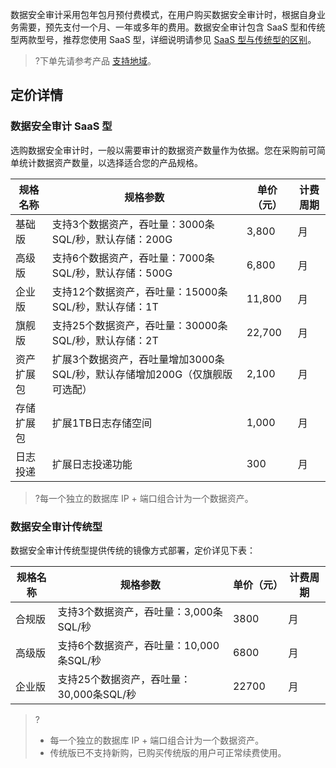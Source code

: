 数据安全审计采用包年包月预付费模式，在用户购买数据安全审计时，根据自身业务需要，预先支付一个月、一年或多年的费用。数据安全审计包含 SaaS 型和传统型两款型号，推荐您使用 SaaS 型，详细说明请参见 [SaaS 型与传统型的区别](https://cloud.tencent.com/document/product/856/64701)。
>?下单先请参考产品 [支持地域](https://cloud.tencent.com/document/product/856/73598)。

## 定价详情
### 数据安全审计 SaaS 型
选购数据安全审计时，一般以需要审计的数据资产数量作为依据。您在采购前可简单统计数据资产数量，以选择适合您的产品规格。

| **规格名称** | 规格参数                                                     | **单价（元）** | **计费周期** |
| ------------ | ------------------------------------------------------------ | -------------- | ------------ |
| 基础版       | 支持3个数据资产，吞吐量：3000条 SQL/秒，默认存储：200G        | 3,800           | 月           |
| 高级版       | 支持6个数据资产，吞吐量：7000条 SQL/秒，默认存储：500G        | 6,800           | 月           |
| 企业版       | 支持12个数据资产，吞吐量：15000条 SQL/秒，默认存储：1T        | 11,800          | 月           |
| 旗舰版       | 支持25个数据资产，吞吐量：30000条 SQL/秒，默认存储：2T        | 22,700          | 月           |
| 资产扩展包   | 扩展3个数据资产，吞吐量增加3000条 SQL/秒，默认存储增加200G（仅旗舰版可选配） | 2,100           | 月           |
| 存储扩展包   | 扩展1TB日志存储空间                                          | 1,000           | 月           |
| 日志投递   | 扩展日志投递功能                                          | 300           | 月           |

>?每一个独立的数据库 IP + 端口组合计为一个数据资产。
>
### 数据安全审计传统型
数据安全审计传统型提供传统的镜像方式部署，定价详见下表：

| **规格名称** | **规格参数**         | **单价（元）** | **计费周期** |
| ------------ | ---------------- | -------------- | ------------ |
| 合规版       | 支持3个数据资产，吞吐量：3,000条SQL/秒	  | 3800           | 月           |
| 高级版       | 支持6个数据资产，吞吐量：10,000条SQL/秒	  | 6800           | 月           |
| 企业版       | 支持25个数据资产，吞吐量：30,000条SQL/秒	 | 22700          | 月           |

>?
>- 每一个独立的数据库 IP + 端口组合计为一个数据资产。
>- 传统版已不支持新购，已购买传统版的用户可正常续费使用。

